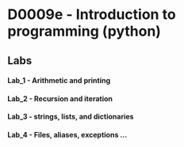 # D0009e - Introduction to programming (python)
## Labs
#### Lab_1 - Arithmetic and printing
#### Lab_2 - Recursion and iteration
#### Lab_3 - strings, lists, and dictionaries
#### Lab_4 - Files, aliases, exceptions ...
